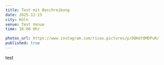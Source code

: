 ```yaml
---
title: Test mit Beschreibung
date: 2025-12-15
city: Köln
venue: Test Venue
time: 16:00 Uhr

photos_url: https://www.instagram.com/risas.pictures/p/DQHdt0MDPuR/
published: true
---
```


test